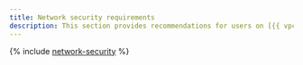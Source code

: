 ```yaml
---
title: Network security requirements
description: This section provides recommendations for users on [{{ vpc-full-name }}](../../vpc/) security settings, such as the use of firewalls or security groups, trusted IP addresses, controlled outgoing internet access and protected remote access, as well as DDOS protection tools.
---
```


{% include [network-security](../../_includes/security/standard/network-security.md) %}